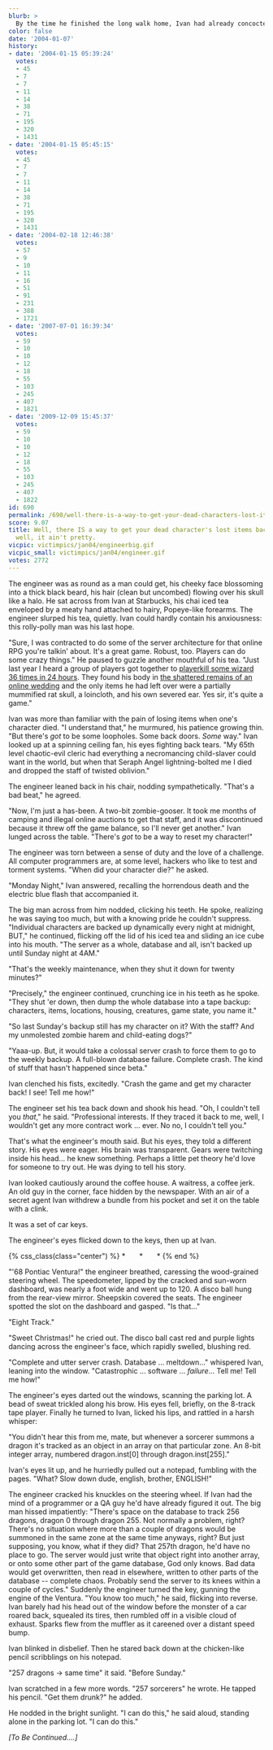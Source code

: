 ```yaml
---
blurb: >
  By the time he finished the long walk home, Ivan had already concocted a scheme.
color: false
date: '2004-01-07'
history:
- date: '2004-01-15 05:39:24'
  votes:
  - 45
  - 7
  - 7
  - 11
  - 14
  - 38
  - 71
  - 195
  - 320
  - 1431
- date: '2004-01-15 05:45:15'
  votes:
  - 45
  - 7
  - 7
  - 11
  - 14
  - 38
  - 71
  - 195
  - 320
  - 1431
- date: '2004-02-18 12:46:38'
  votes:
  - 57
  - 9
  - 10
  - 11
  - 16
  - 51
  - 91
  - 231
  - 388
  - 1721
- date: '2007-07-01 16:39:34'
  votes:
  - 59
  - 10
  - 10
  - 12
  - 18
  - 55
  - 103
  - 245
  - 407
  - 1821
- date: '2009-12-09 15:45:37'
  votes:
  - 59
  - 10
  - 10
  - 12
  - 18
  - 55
  - 103
  - 245
  - 407
  - 1822
id: 690
permalink: /690/well-there-is-a-way-to-get-your-dead-characters-lost-items-back-but--well-it-aint-pretty/
score: 9.07
title: Well, there IS a way to get your dead character's lost items back, but ...
  well, it ain't pretty.
vicpic: victimpics/jan04/engineerbig.gif
vicpic_small: victimpics/jan04/engineer.gif
votes: 2772
---
```


The engineer was as round as a man could get, his cheeky face blossoming
into a thick black beard, his hair (clean but uncombed) flowing over his
skull like a halo. He sat across from Ivan at Starbucks, his chai iced
tea enveloped by a meaty hand attached to hairy, Popeye-like forearms.
The engineer slurped his tea, quietly. Ivan could hardly contain his
anxiousness: this rolly-polly man was his last hope.

"Sure, I was contracted to do some of the server architecture for that
online RPG you're talkin' about. It's a great game. Robust, too. Players
can do some crazy things." He paused to guzzle another mouthful of his
tea. "Just last year I heard a group of players got together to
[playerkill some wizard 36 times in 24 hours](@/victim/490.md). They
found his body in [the shattered remains of an online
wedding](@/victim/546.md) and the only items he had left over were a
partially mummified rat skull, a loincloth, and his own severed ear. Yes
sir, it's quite a game."

Ivan was more than familiar with the pain of losing items when one's
character died. "I understand that," he murmured, his patience growing
thin. "But there's *got* to be some loopholes. Some back doors. *Some*
way." Ivan looked up at a spinning ceiling fan, his eyes fighting back
tears. "My 65th level chaotic-evil cleric had everything a necromancing
child-slaver could want in the world, but when that Seraph Angel
lightning-bolted me I died and dropped the staff of twisted oblivion."

The engineer leaned back in his chair, nodding sympathetically. "That's
a bad beat," he agreed.

"Now, I'm just a has-been. A two-bit zombie-gooser. It took me months of
camping and illegal online auctions to get that staff, and it was
discontinued because it threw off the game balance, so I'll never get
another." Ivan lunged across the table. "There's *got* to be a way to
reset my character!"

The engineer was torn between a sense of duty and the love of a
challenge. All computer programmers are, at some level, hackers who like
to test and torment systems. "When did your character die?" he asked.

"Monday Night," Ivan answered, recalling the horrendous death and the
electric blue flash that accompanied it.

The big man across from him nodded, clicking his teeth. He spoke,
realizing he was saying too much, but with a knowing pride he couldn't
suppress. "Individual characters are backed up dynamically every night
at midnight, BUT," he continued, flicking off the lid of his iced tea
and sliding an ice cube into his mouth. "The server as a whole, database
and all, isn't backed up until Sunday night at 4AM."

"That's the weekly maintenance, when they shut it down for twenty
minutes?"

"Precisely," the engineer continued, crunching ice in his teeth as he
spoke. "They shut 'er down, then dump the whole database into a tape
backup: characters, items, locations, housing, creatures, game state,
you name it."

"So last Sunday's backup still has my character on it? With the staff?
And my unmolested zombie harem and child-eating dogs?"

"Yaaa-up. But, it would take a colossal server crash to force them to go
to the weekly backup. A full-blown database failure. Complete crash. The
kind of stuff that hasn't happened since beta."

Ivan clenched his fists, excitedly. "Crash the game and get my character
back! I see! Tell me how!"

The engineer set his tea back down and shook his head. "Oh, I couldn't
tell you *that*," he said. "Professional interests. If they traced it
back to me, well, I wouldn't get any more contract work ... ever. No no,
I couldn't tell you."

That's what the engineer's mouth said. But his eyes, they told a
different story. His eyes were eager. His brain was transparent. Gears
were twitching inside his head... he knew something. Perhaps a little
pet theory he'd love for someone to try out. He was dying to tell his
story.

Ivan looked cautiously around the coffee house. A waitress, a coffee
jerk. An old guy in the corner, face hidden by the newspaper. With an
air of a secret agent Ivan withdrew a bundle from his pocket and set it
on the table with a clink.

It was a set of car keys.

The engineer's eyes flicked down to the keys, then up at Ivan.

{% css_class(class="center") %}
\* &nbsp; &nbsp; &nbsp; \* &nbsp; &nbsp; &nbsp; \*
{% end %}

"'68 Pontiac Ventura!" the engineer breathed, caressing the wood-grained
steering wheel. The speedometer, lipped by the cracked and sun-worn
dashboard, was nearly a foot wide and went up to 120. A disco ball hung
from the rear-view mirror. Sheepskin covered the seats. The engineer
spotted the slot on the dashboard and gasped. "Is that..."

"Eight Track."

"Sweet Christmas!" he cried out. The disco ball cast red and purple
lights dancing across the engineer's face, which rapidly swelled,
blushing red.

"Complete and utter server crash. Database ... meltdown..." whispered
Ivan, leaning into the window. "Catastrophic ... software ...
*failure*... Tell me! Tell me how!"

The engineer's eyes darted out the windows, scanning the parking lot. A
bead of sweat trickled along his brow. His eyes fell, briefly, on the
8-track tape player. Finally he turned to Ivan, licked his lips, and
rattled in a harsh whisper:

"You didn't hear this from me, mate, but whenever a sorcerer summons a
dragon it's tracked as an object in an array on that particular zone. An
8-bit integer array, numbered dragon.inst\[0\] through
dragon.inst\[255\]."

Ivan's eyes lit up, and he hurriedly pulled out a notepad, fumbling with
the pages. "What? Slow down dude, english, brother, ENGLISH!"

The engineer cracked his knuckles on the steering wheel. If Ivan had the
mind of a programmer or a QA guy he'd have already figured it out. The
big man hissed impatiently: "There's space on the database to track 256
dragons, dragon 0 through dragon 255. Not normally a problem, right?
There's no situation where more than a couple of dragons would be
summoned in the same zone at the same time anyways, right? But just
supposing, you know, what if they did? That 257th dragon, he'd have no
place to go. The server would just write that object right into another
array, or onto some other part of the game database, God only knows. Bad
data would get overwritten, then read in elsewhere, written to other
parts of the database -- complete chaos. Probably send the server to its
knees within a couple of cycles." Suddenly the engineer turned the key,
gunning the engine of the Ventura. "You know too much," he said,
flicking into reverse. Ivan barely had his head out of the window before
the monster of a car roared back, squealed its tires, then rumbled off
in a visible cloud of exhaust. Sparks flew from the muffler as it
careened over a distant speed bump.

Ivan blinked in disbelief. Then he stared back down at the chicken-like
pencil scribblings on his notepad.

"257 dragons -&gt; same time" it said. "Before Sunday."

Ivan scratched in a few more words. "257 sorcerers" he wrote. He tapped
his pencil. "Get them drunk?" he added.

He nodded in the bright sunlight. "I can do this," he said aloud,
standing alone in the parking lot. "I can do this."

*\[To Be Continued....\]*
